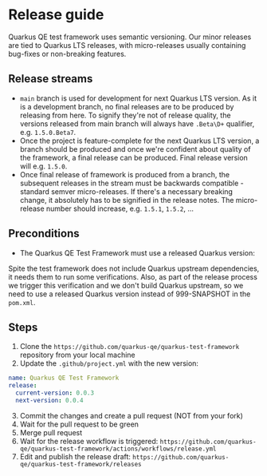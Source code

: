 # Release guide

Quarkus QE test framework uses semantic versioning. Our minor releases are tied to Quarkus LTS releases, with 
micro-releases usually containing bug-fixes or non-breaking features.

## Release streams

- `main` branch is used for development for next Quarkus LTS version. As it is a development branch, no final releases 
  are to be  produced by releasing from here. To signify they're not of release quality, the versions released from main 
  branch will always have `.Beta\D+` qualifier, e.g. `1.5.0.Beta7`.
- Once the project is feature-complete for the next Quarkus LTS version, a branch should be produced and once we're 
  confident about quality of the framework, a final release can be produced. Final release version will e.g. `1.5.0`.
- Once final release of framework is produced from a branch, the subsequent releases in the stream must be backwards 
  compatible - standard semver micro-releases. If there's a necessary breaking change, it absolutely has to be signified
  in the release notes. The micro-release number should increase, e.g. `1.5.1`, `1.5.2`, ...

## Preconditions

- The Quarkus QE Test Framework must use a released Quarkus version:

Spite the test framework does not include Quarkus upstream dependencies, it needs them to run some verifications. Also, as part of the release process we trigger this verification and we don't build Quarkus upstream, so we need to use a released Quarkus version instead of 999-SNAPSHOT in the `pom.xml`.

## Steps

1. Clone the `https://github.com/quarkus-qe/quarkus-test-framework` repository from your local machine
2. Update the `.github/project.yml` with the new version:

```yml
name: Quarkus QE Test Framework
release:
  current-version: 0.0.3
  next-version: 0.0.4
```

3. Commit the changes and create a pull request (NOT from your fork)
4. Wait for the pull request to be green
5. Merge pull request
6. Wait for the release workflow is triggered: `https://github.com/quarkus-qe/quarkus-test-framework/actions/workflows/release.yml`
7. Edit and publish the release draft: `https://github.com/quarkus-qe/quarkus-test-framework/releases`